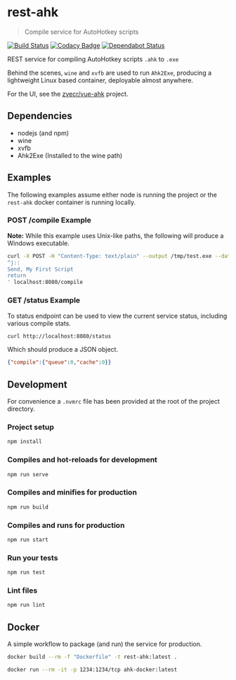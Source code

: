# rest-ahk
> Compile service for AutoHotkey scripts

[![Build Status](https://travis-ci.org/zvecr/rest-ahk.svg?branch=master)](https://travis-ci.org/zvecr/rest-ahk)
[![Codacy Badge](https://api.codacy.com/project/badge/Grade/0c69e40060e94ff9989c25fb3e23bd1b)](https://app.codacy.com/app/zvecr/rest-ahk?utm_source=github.com&utm_medium=referral&utm_content=zvecr/rest-ahk&utm_campaign=Badge_Grade_Dashboard)
[![Dependabot Status](https://api.dependabot.com/badges/status?host=github&repo=zvecr/rest-ahk)](https://dependabot.com)

REST service for compiling AutoHotkey scripts `.ahk` to `.exe`

Behind the scenes, `wine` and `xvfb` are used to run `Ahk2Exe`, producing a lightweight Linux based container, deployable almost anywhere.

For the UI, see the [zvecr/vue-ahk](https://github.com/zvecr/vue-ahk) project.

## Dependencies
* nodejs (and npm)
* wine
* xvfb
* Ahk2Exe (Installed to the wine path)

## Examples
The following examples assume either node is running the project or the `rest-ahk` docker container is running locally.

### POST /compile Example
**Note:** While this example uses Unix-like paths, the following will produce a Windows executable.

```bash
curl -X POST -H "Content-Type: text/plain" --output /tmp/test.exe --data '
^j::                    
Send, My First Script
return                  
' localhost:8080/compile
```

### GET /status Example
To status endpoint can be used to view the current service status, including various compile stats.

```bash
curl http://localhost:8080/status
```

Which should produce a JSON object.
```json
{"compile":{"queue":0,"cache":0}}
```

## Development
For convenience a `.nvmrc` file has been provided at the root of the project directory.

### Project setup
```bash
npm install
```

### Compiles and hot-reloads for development
```bash
npm run serve
```

### Compiles and minifies for production
```bash
npm run build
```

### Compiles and runs for production
```bash
npm run start
```

### Run your tests
```bash
npm run test
```

### Lint files
```bash
npm run lint
```

## Docker
A simple workflow to package (and run) the service for production.

```bash
docker build --rm -f "Dockerfile" -t rest-ahk:latest .

docker run --rm -it -p 1234:1234/tcp ahk-docker:latest
```
